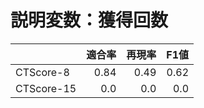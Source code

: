 # 説明変数：獲得回数
| | 適合率 | 再現率 | F1値 |
| :-- | --: | --: | --: |
| CTScore-8 | 0.84 | 0.49 | 0.62 |
| CTScore-15 | 0.0 | 0.0 | 0.0 |

